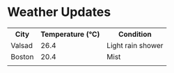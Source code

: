 # Weather Updates

<!-- WEATHER-UPDATE-START -->
<table><tr><th>City</th><th>Temperature (°C)</th><th>Condition</th></tr><tr><td>Valsad</td><td>26.4</td><td>Light rain shower</td></tr><tr><td>Boston</td><td>20.4</td><td>Mist</td></tr><tr><td></td><td></td><td></td></tr></table>
<!-- WEATHER-UPDATE-END -->
